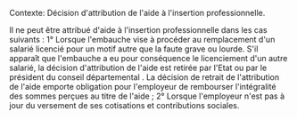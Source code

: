 Contexte: Décision d'attribution de l'aide à l'insertion professionnelle.

Il ne peut être attribué d'aide à l'insertion professionnelle dans les cas suivants : 1° Lorsque l'embauche vise à procéder au remplacement d'un salarié licencié pour un motif autre que la faute grave ou lourde. S'il apparaît que l'embauche a eu pour conséquence le licenciement d'un autre salarié, la décision d'attribution de l'aide est retirée par l'Etat ou par le président du conseil départemental . La décision de retrait de l'attribution de l'aide emporte obligation pour l'employeur de rembourser l'intégralité des sommes perçues au titre de l'aide ; 2° Lorsque l'employeur n'est pas à jour du versement de ses cotisations et contributions sociales.